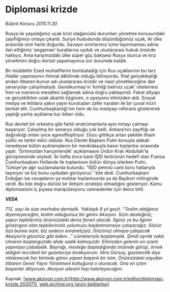 # Diplomasi krizde

*Bülent Korucu 2015.11.30*

<div class="pNewsDetailMainContent ctx_content" itemprop="articleBody">
 <p>
  Rusya ile yaşadığımız uçak krizi olağanüstü durumları yönetme konusundaki zayıflığımızı ortaya çıkardı. Suriye hududunda düşürdüğümüz uçak, iki ülke arasında sinir harbi doğurdu. Savaşın sınırlarımız içine taşınmaması adına ilan ettiğimiz ‘angajman’ kurallarına uyduk ve uluslararası hukuk önünde haklıyız. Ama karşımızdaki ülke süper güç bakiyesi Rusya olunca ve kriz yönetimini doğru dürüst yapamayınca zor durumda kaldık.
 </p>
 <p>
  Bir müddettir Esed muhaliflerini bombaladığı için Rus uçaklarının bu tarz ihlaller yapmasının ihtimal dâhilinde olduğu biliniyordu. İhlal gerçekleştiği andan itibaren bunun adı uluslararası krizdir ve nasıl yönetileceğine dair senaryolar çalışılmalıydı. Genelkurmay’ın ‘kimliği belirsiz uçak’ nitelemesi fren ve manevra mesafesi sağlamak adına doğru yaklaşımdı. Fakat altyapı ve gerçeklikten uzak abartılı özgüven, o opsiyonu elimizden aldı. Sosyal medya ve iktidara yakın yayın kuruluşları zafer naraları ile bir çuval inciri berbat etti. Cumhurbaşkanlığı’nın hem de bu medyayı referans göstererek yaptığı yanlış açıklama tuz-biber oldu.
 </p>
 <p>
  Rus devleti bir orkestra gibi farklı enstrümanlarla aynı notayı çalmayı başarıyor. Çalışılmış bir senaryo olduğu çok belli. Ankara’nın zayıflığı ve dağınıklığı onları iyice agresifleştiriyor. Dozu gittikçe artan şekilde itham yüklü ve tahkir edici oldular. Rus Devlet Başkanı Putin konuyla alakalı neredeyse bütün açıklamalarını bir mevkidaşıyla basın toplantısı sırasında yaptı. ‘Sırtımızdan hançerlendik’ açıklamasını Ürdün Kralı Abdullah’la görüşmesinde söyledi. İki hafta önce kanlı IŞİD terörünün hedefi olan Fransa Cumhurbaşkanı Hollande ile toplantısını bütün dünya izlerken Putin, Türkiye’ye ağır suçlamalarda bulundu. “IŞİD petrolü canlı boru hatlarıyla taşınıyor ve biz bunu uydudan görüyoruz.” bile dedi. Cumhurbaşkanı Erdoğan ise cevaplarını ya muhtar toplantısında ya da Bayburt mitinginde verdi. Bu bile doğru dürüst bir iletişim stratejisi olmadığını gösteriyor. Kamu diplomasisini iç piyasa manipülasyonu zannedenler için deniz bitti.
 </p>
 <p>
  <em>
   <strong>
    VEDA
   </strong>
  </em>
 </p>
 <p>
  <em>
   712. sayı ile size merhaba demiştik. Yaklaşık 8 yıl geçti. “Teslim aldığımız diyemeyeceğim, teslim olduğumuz bir görev Aksiyon. Sizin desteğiniz, yapıcı tepkileriniz önümüzdeki deniz feneri olacak. İlginiz ve bu ilginin göstergesi olan tepkilerinizle yolumuzu kaybetmemeye çalışacağız. Sözün özü burası sizin, biz sadece emanetçiyiz. Gözünüz olmaya çalışacak Aksiyon’a gözünüz gibi bakın…” cümleleriyle başlamıştık. Şimdi ayrılık vakti. Umarım başlangıçtaki ahde sadık kalmışızdır. Elimizden gelenin en iyisini yapmaya çabaladık. Bayrağı, mesleğe başladığımda önümde görüp, örnek aldığım tecrübeli bir gazeteciye bırakıyorum. İdris Gürsoy, gazetecilik diye nitelenecek her birimde görev yapan başarılı bir isim. Önümüzdeki sayıdan itibaren Genel Yayın Yönetmeni koltuğuna o oturacak. Ona en içten başarılar diliyorum. Aksiyon ailesini hep hatırlayacağım.
  </em>
 </p>
</div>


Kaynak: [www.aksiyon.com.tr](http://www.aksiyon.com.tr/editor/diplomasi-krizde_553071), [web.archive.org (arşiv bağlantısı)](http://web.archive.org/web/20151212163608/http://www.aksiyon.com.tr/editor/diplomasi-krizde_553071)
